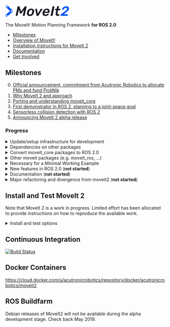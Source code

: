 <img src="https://github.com/AcutronicRobotics/moveit2/raw/master/.logo/official/moveit2_logo-black.png" alt="MoveIt 2 Logo" width="200"/>

The MoveIt! Motion Planning Framework **for ROS 2.0**

- [Milestones](#milestones)
- [Overview of MoveIt!](http://moveit.ros.org)
- [Installation instructions for MoveIt 2](https://acutronicrobotics.com/docs/products/robots/mara/moveit2/install)
- [Documentation](http://moveit.ros.org/documentation/)
- [Get Involved](http://moveit.ros.org/documentation/contributing/)

## Milestones

0. [Official announcement, commitment from Acutronic Robotics to allocate PMs and fund PickNik](https://acutronicrobotics.com/news/ros-2-moveit-robotic-motion-planning/)
1. [Why MoveIt 2 and approach](https://acutronicrobotics.com/news/moveit-2-planning-framework-why/)
2. [Porting and understanding moveit_core](https://acutronicrobotics.com/news/moveit-2-planning-framework-why/)
3. [First demonstrator in ROS 2, planning to a joint-space goal](https://acutronicrobotics.com/news/moveit-2-journey-first-demonstrator/)
4. [Sensorless collision detection with ROS 2](https://acutronicrobotics.com/news/ros2-sensorless-collision-detection/)
5. [Announcing MoveIt 2 alpha release](https://acutronicrobotics.com/news/moveit-2-journey-moveit-2-alpha-release/)

### Progress

<details><summary>Update/setup infrastructure for development</summary>

- [x] Upgrade continuous integration for ROS 2.0
  - [x] Simple CI with Travis (Linux and OS X)
  - [x] moveit_ci https://github.com/AcutronicRobotics/moveit_ci/tree/ros2
- [x] Convert all headers and link it to HRIM (contributed by @ibaiape)
- [x] Update/setup infrastructure for development
  - [x] Delete metapackages
  - [x] Upgrade continuous integration for ROS 2.0
  - [x] Refactor/cleanup folder hierarchy
</details>

<details><summary>Dependencies on other packages</summary>

- [x] Dependencies on other packages
  - [x] tf2_kdl https://github.com/ros2/geometry2/pull/90
  - [x] eigen_stl_containers https://github.com/AcutronicRobotics/eigen_stl_containers/tree/ros2
  - [x] geometric_shapes https://github.com/ros-planning/geometric_shapes/pull/96
  - [x] random_numbers https://github.com/ros-planning/random_numbers/pull/12
  - [x] srdfdom (contributed by @anasarrak, @vmayoral and @ahcorde) https://github.com/ros-planning/srdfdom/pull/45
  - [x] urdf_parser_py https://github.com/ros/urdf_parser_py/pull/41
  - [x] Created a ROS 2 version (with package.xml) of urdfdom_headers https://github.com/AcutronicRobotics/urdfdom_headers/tree/ros2
  - [x] octomap https://github.com/AcutronicRobotics/octomap
    - [x]  octomap
    - [ ]  octovis
    - [ ]  dynamicEDT3D
</details>

<details><summary>Convert moveit_core packages to ROS 2.0</summary>

- [x] Convert moveit_core packages to ROS 2.0
  - [x] version
  - [x] macros
  - [x] backtrace
  - [x] exceptions
  - [x] profiler
  - [x] logging
  - [x] background_processing
  - [x] kinematics_base
  - [x] controller_manager
  - [x] sensor_manager
  - [x] robot_model
  - [x] transforms
  - [x] robot_state
  - [x] robot_trajectory
  - [x] collision_detection
  - [x] collision_detection_fcl
  - [x] kinematic_constraints
  - [x] planning_scene
  - [x] constraint_samplers
  - [x] planning_interface
  - [x] planning_request_adapter
  - [x] trajectory_processing
  - [x] distance_field
  - [x] collision_distance_field
  - [x] kinematics_metrics
  - [x] dynamics_solver
  - [x] utils
</details>

<details><summary>Other moveit packages (e.g. moveit_ros, ...)</summary>

- [ ] moveit_ros
    - [x] moveit_ros_planning_interface (*dummy interface for now*)
        - [ ] py_bindings_tools
        - [ ] common_planning_interface_objects
        - [ ] planning_scene_interface
        - [ ] move_group_interface
        - [ ] robot_interface
        - [ ] test
    - [ ] move_group
    - [ ] planning
        - [x] collision_plugin_loader https://github.com/ros-planning/moveit2/pull/69
        - [x] rdf_loader https://github.com/ros-planning/moveit2/pull/71
        - [x] kinematics_plugin_loader https://github.com/ros-planning/moveit2/pull/74
    - [x] moveit_ros_perception
        - [x] occupancy_map_monitor
        - [ ] lazy_free_space_updater
        - [ ] point_containment_filter
        - [ ] pointcloud_octomap_updater
        - [ ] mesh_filter
        - [ ] depth_image_octomap_updater
        - [ ] semantic_world
    - [ ] moveit_ros_manipulation
      - [ ] move_group_pick_place_capability

</details>

<details><summary>Necessary for a Minimal Working Example</summary>

- [ ] Necessary for a Minimal Working Example
  - [x] moveit_core
  - [x] moveit_ros_perception
    - [x] occupancy_map_monitor
  - [x] move_group
  - [x] moveit_ros_planning
    - [x] rdf_loader
    - [x] collision_plugin_loader
    - [x] kinematics_plugin_loader
    - [x] robot_model_loader
    - [x] constraint_sampler_manager_loader
    - [x] planning_request_adapter_plugins
    - [x] planning_pipeline
    - [x] planning_scene_monitor
    - [x] trajectory_execution_manager
    - [x] plan_execution
  - [ ] planning_interface
    - [x] common_planning_interface_objects
    - [x] planning_scene_interface
    - [ ] move_group_interface (_partially_)
    - [x] test
  - [ ] moveit_planner
    - [x] ompl
  - [ ] moveit_kinematics
    - [x] kdl_kinematics_plugin
  - [ ] moveit_plugins
    - [x] moveit_fake_cotroller_manager
    - [x] moveit_simple_controller_manager
</details>

<details><summary>New features in ROS 2.0 (<b>not started</b>)</summary>

- [ ] New features in ROS 2.0 (see [last survey for more insights](https://moveit.ros.org/assets/pdfs/2019/moveit_2019_survey.pdf))
  - [ ] Realtime support
  - [ ] Lifecycle management of the ROS nodes%
  - [ ] Replacing plugins with ROS 2 components
  - [ ] Security support
  - [ ] Improved namespace handling
  - [ ] Windows support
</details>

<details><summary>Documentation (<b>not started</b>)</summary>

- [ ] Documentation
  - [ ] Tutorials for MoveIt2
  - [ ] Create tutorial on using ros1/ros2 bridge to support ros1 hardware drivers
  - [ ] Move install instructions to moveit.ros.org
</details>

<details><summary>Major refactoring and divergence from moveit2 (<b>not started</b>)</summary>

- [ ] Major refactoring and divergence from moveit2
  - [ ] Run ROS2 C++ and python linters
  - [ ] Delete excesses packages that are left over from rosbuild stacks: moveit_runtime, moveit_plugins, moveit_ros
  - [ ] Rename non-package folders:
    - [ ] rename moveit_planners to planners
    - [ ] rename moveit_plugins to controller_interfaces
  - [ ] Restructure folder layout of moveit repo:
    - [ ] flatten moveit_ros folder to root of repo
    - [ ] rename all moveit_ros folders with moveit_ros prefix
  - [ ] Rename major classes
    - [ ] ControllerManagers become ControllerInterfaces
    - [ ] Rename related packages
  - [ ] Merge repos:
    - [ ] moveit 9.6 MB
    - [ ] moveit_task_constructor
    - [ ] moveit_tutorials  28.6 MB
    - [ ] moveit_msgs
    - [ ] moveit_resources  61 MB
    - [ ] moveit_visual_tools
    - [ ] moveit_advanced?
    - [ ] DELETE: moveit_kinematics_tests
  - [ ] Remove large binaries from moveit repo
  - [ ] Add gitlfs?
</details>

## Install and Test MoveIt 2

Note that MoveIt 2 is a work in progress. Limited effort has been allocated to provide instructions on how to reproduce the available work.

<details><summary>Install and test options</summary>

### Build From Source

#### Ubuntu 18.04

##### Install  ros2 dashing pre-release

Follow [this](https://discourse.ros.org/t/ros-2-dashing-diademata-call-for-testing-and-package-releases/8819) to install ROS 2 Dashing pre-release

##### Temporary Build Steps

Remove tf2 if you installed it from sources
```
sudo apt-get purge ros-dashing-tf2*
```
Manually install OMPL:
```
sudo apt-get install libompl-dev
```

##### Compile MoveIt 2 and Dependencies:

Install additional build dependencies:
```bash
sudo apt-get install python-vcstool python3-colcon-common-extensions
```

Download and build MoveIt:
```bash
mkdir -p ~/moveit2_ws/src
cd ~/moveit2_ws/src
git clone https://github.com/AcutronicRobotics/moveit2 -b master
cd ..
vcs import src < src/moveit2/moveit2.repos
colcon build --merge-install --cmake-args -DBUILD_TESTING=FALSE
```


#### OS X 10.14 (**DEPRECATED**)
Refer to [https://acutronicrobotics.com/docs/products/robots/mara/moveit2/install/osx](https://acutronicrobotics.com/docs/products/robots/mara/moveit2/install/osx) (outdated)


### Using the CI infrastructure
Moveit uses a Docker-based CI infrastructure to run tests and validate commits. Such infrastructure adapted for MoveIt 2 is available at https://github.com/acutronicrobotics/moveit_ci.git.

Using the CI infrastructure, one can get access to MoveIt 2 current status and test its capabilities

#### Using the CI infrastructure in Ubuntu
**Note:** You need to have docker installed on your system.

```bash
cd ~ && git clone https://github.com/AcutronicRobotics/moveit2
cd ~/moveit2
git clone -q -b ros2 --depth=1 https://github.com/acutronicrobotics/moveit2_ci.git .moveit2_ci
source .travis.linux.env
.moveit_ci/travis.sh
```

#### Using the CI infrastructure in OS X
TODO

### Using a Docker container (**DEPRECATED**)
An attempt to provide an environment whereto build the existing moveit2 repository is available at https://github.com/AcutronicRobotics/moveit2/tree/local-build/.docker/local-build.

```bash
# from https://github.com/AcutronicRobotics/moveit2/tree/local-build/.docker/local-build
# Build it
docker build -t local-build --build-arg=<branch> .
# or docker build -t local-build .

# Run it
docker run -it local-build
# inside of the container, compile the moveit2 code
colcon build --merge-install #Inside of the docker container
```

</details>

## Continuous Integration
[![Build Status](https://travis-ci.org/AcutronicRobotics/moveit2.svg?branch=master)](https://travis-ci.org/AcutronicRobotics/moveit2)

## Docker Containers
https://cloud.docker.com/u/acutronicrobotics/repository/docker/acutronicrobotics/moveit2

## ROS Buildfarm
Debian releases of MoveIt2 will not be available during the alpha development stage. Check back May 2019.
